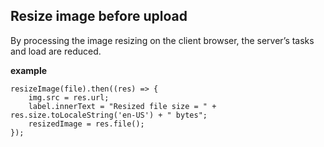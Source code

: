 ## Resize image before upload

By processing the image resizing on the client browser, the server’s tasks and load are reduced.

**example**

```
resizeImage(file).then((res) => {
    img.src = res.url;
    label.innerText = "Resized file size = " + res.size.toLocaleString('en-US') + " bytes";
    resizedImage = res.file();
});
```
